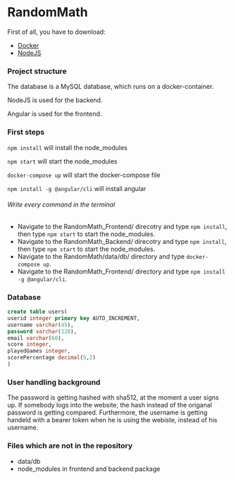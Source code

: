 # RandomMath

First of all, you have to download:

- [Docker](https://docs.docker.com)
- [NodeJS](https://nodejs.org/en/)

### Project structure
The database is a MySQL database, which runs on a docker-container.

NodeJS is used for the backend.

Angular is used for the frontend.

### First steps
`npm install` will install the node_modules

`npm start` will start the node_modules

`docker-compose up` will start the docker-compose file

`npm install -g @angular/cli` will install angular 

###### Write every command in the terminal
- Navigate to the RandomMath_Frontend/ direcotry and type `npm install`, then type `npm start` to start the node_modules.
- Navigate to the RandomMath_Backend/ direcotry and type `npm install`, then type `npm start` to start the node_modules.
- Navigate to the RandomMath/data/db/ directory and type `docker-compose up`.
- Navigate to the RandomMath_Frontend/ directory and type `npm install -g @angular/cli`.


### Database
``` sql
create table users(
userid integer primary key AUTO_INCREMENT,
username varchar(45),
password varchar(128),
email varchar(60),
score integer,
playedGames integer,
scorePercentage decimal(5,2)
)
```

### User handling background
The password is getting hashed with sha512, at the moment a user signs up. If somebody logs into the website, the hash instead of the origanal password is getting compared. Furthermore, the username is getting handeld with a bearer token when he is using the webiste, instead of his username.

### Files which are not in the repository
- data/db
- node_modules in frontend and backend package
